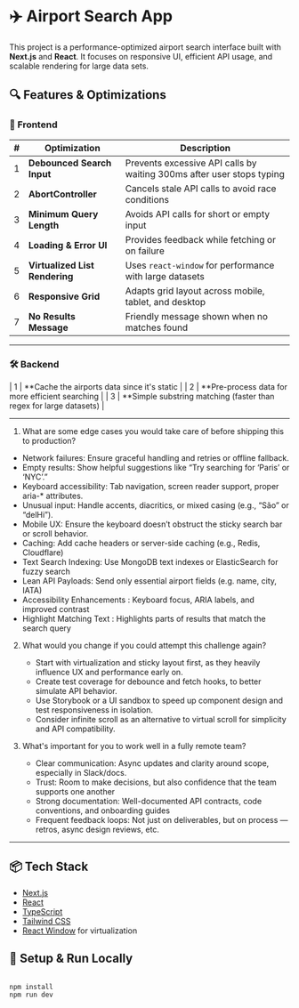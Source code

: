 # ✈️ Airport Search App 
This project is a performance-optimized airport search interface built with **Next.js** and **React**. It focuses on responsive UI, efficient API usage, and scalable rendering for large data sets.

## 🔍 Features & Optimizations

### 🚀 Frontend

| # | Optimization | Description |
|--|--------------|-------------|
| 1 | **Debounced Search Input** | Prevents excessive API calls by waiting 300ms after user stops typing |
| 2 | **AbortController** | Cancels stale API calls to avoid race conditions |
| 3 | **Minimum Query Length** | Avoids API calls for short or empty input |
| 4 | **Loading & Error UI** | Provides feedback while fetching or on failure |
| 5 | **Virtualized List Rendering** | Uses `react-window` for performance with large datasets |
| 6 | **Responsive Grid** | Adapts grid layout across mobile, tablet, and desktop |
| 7 | **No Results Message** | Friendly message shown when no matches found |

---

### 🛠️ Backend 

| 1 | **Cache the airports data since it's static |
| 2 | **Pre-process data for more efficient searching |
| 3 | **Simple substring matching (faster than regex for large datasets) |


---
1. What are some edge cases you would take care of before shipping this to production?


 - Network failures: Ensure graceful handling and retries or offline fallback.
 - Empty results: Show helpful suggestions like “Try searching for ‘Paris’ or ‘NYC’.”
 - Keyboard accessibility: Tab navigation, screen reader support, proper aria-* attributes.
 - Unusual input: Handle accents, diacritics, or mixed casing (e.g., “São” or “delHi”).
 - Mobile UX: Ensure the keyboard doesn’t obstruct the sticky search bar or scroll behavior.
 - Caching: Add cache headers or server-side caching (e.g., Redis, Cloudflare)
 - Text Search Indexing: Use MongoDB text indexes or ElasticSearch for fuzzy search
 - Lean API Payloads: Send only essential airport fields (e.g. name, city, IATA)
 - Accessibility Enhancements :  Keyboard focus, ARIA labels, and improved contrast
 - Highlight Matching Text : Highlights parts of results that match the search query


2. What would you change if you could attempt this challenge again?
   - Start with virtualization and sticky layout first, as they heavily influence UX and performance early on.
   - Create test coverage for debounce and fetch hooks, to better simulate API behavior.
   - Use Storybook or a UI sandbox to speed up component design and test responsiveness in isolation.
   - Consider infinite scroll as an alternative to virtual scroll for simplicity and API compatibility.
  
3. What's important for you to work well in a fully remote team?

    - Clear communication: Async updates and clarity around scope, especially in Slack/docs.
    - Trust: Room to make decisions, but also confidence that the team supports one another
    - Strong documentation: Well-documented API contracts, code conventions, and onboarding guides
    - Frequent feedback loops: Not just on deliverables, but on process — retros, async design reviews, etc.



---

## 📦 Tech Stack

- [Next.js](https://nextjs.org/)
- [React](https://reactjs.org/)
- [TypeScript](https://www.typescriptlang.org/)
- [Tailwind CSS](https://tailwindcss.com/)
- [React Window](https://react-window.vercel.app/) for virtualization


## 🚧 Setup & Run Locally

```bash

npm install
npm run dev
